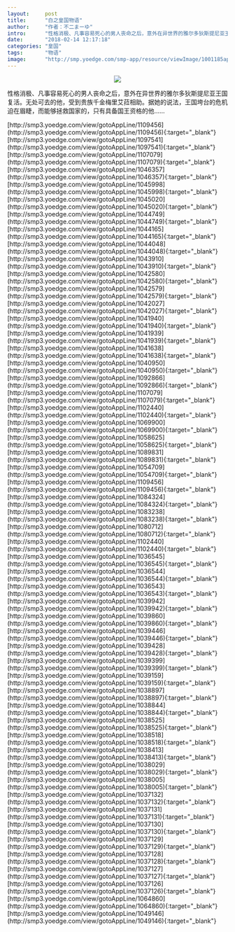 ```yaml
---
layout:     post
title:      "白之皇国物语"
author:     "作者：不二まーゆ"
intro:      "性格消极、凡事容易死心的男人丧命之后，意外在异世界的雅尔多狄斯提尼亚王国复活。无处可去的他，受到贵族千金梅里艾菈相助。据她的说法，王国垮台的危机迫在眉睫，而能够拯救国家的，只有具备国王资格的他……"
date:       "2018-02-14 12:17:18"
categories: "皇国"
tags:       "物语"
image:      "http://smp.yoedge.com/smp-app/resource/viewImage/1001185appline.png"
---
```

<div style="text-align: center">
<p><img src="http://smp.yoedge.com/smp-app/resource/viewImage/1001185appline.png"/></p>
</div>
<p class="post-meta">
<span>性格消极、凡事容易死心的男人丧命之后，意外在异世界的雅尔多狄斯提尼亚王国复活。无处可去的他，受到贵族千金梅里艾菈相助。据她的说法，王国垮台的危机迫在眉睫，而能够拯救国家的，只有具备国王资格的他……</span>
</p>
[http://smp3.yoedge.com/view/gotoAppLine/1109456](http://smp3.yoedge.com/view/gotoAppLine/1109456){:target="_blank"}
[http://smp3.yoedge.com/view/gotoAppLine/1097541](http://smp3.yoedge.com/view/gotoAppLine/1097541){:target="_blank"}
[http://smp3.yoedge.com/view/gotoAppLine/1107079](http://smp3.yoedge.com/view/gotoAppLine/1107079){:target="_blank"}
[http://smp3.yoedge.com/view/gotoAppLine/1046357](http://smp3.yoedge.com/view/gotoAppLine/1046357){:target="_blank"}
[http://smp3.yoedge.com/view/gotoAppLine/1045998](http://smp3.yoedge.com/view/gotoAppLine/1045998){:target="_blank"}
[http://smp3.yoedge.com/view/gotoAppLine/1045020](http://smp3.yoedge.com/view/gotoAppLine/1045020){:target="_blank"}
[http://smp3.yoedge.com/view/gotoAppLine/1044749](http://smp3.yoedge.com/view/gotoAppLine/1044749){:target="_blank"}
[http://smp3.yoedge.com/view/gotoAppLine/1044165](http://smp3.yoedge.com/view/gotoAppLine/1044165){:target="_blank"}
[http://smp3.yoedge.com/view/gotoAppLine/1044048](http://smp3.yoedge.com/view/gotoAppLine/1044048){:target="_blank"}
[http://smp3.yoedge.com/view/gotoAppLine/1043910](http://smp3.yoedge.com/view/gotoAppLine/1043910){:target="_blank"}
[http://smp3.yoedge.com/view/gotoAppLine/1042580](http://smp3.yoedge.com/view/gotoAppLine/1042580){:target="_blank"}
[http://smp3.yoedge.com/view/gotoAppLine/1042579](http://smp3.yoedge.com/view/gotoAppLine/1042579){:target="_blank"}
[http://smp3.yoedge.com/view/gotoAppLine/1042027](http://smp3.yoedge.com/view/gotoAppLine/1042027){:target="_blank"}
[http://smp3.yoedge.com/view/gotoAppLine/1041940](http://smp3.yoedge.com/view/gotoAppLine/1041940){:target="_blank"}
[http://smp3.yoedge.com/view/gotoAppLine/1041939](http://smp3.yoedge.com/view/gotoAppLine/1041939){:target="_blank"}
[http://smp3.yoedge.com/view/gotoAppLine/1041638](http://smp3.yoedge.com/view/gotoAppLine/1041638){:target="_blank"}
[http://smp3.yoedge.com/view/gotoAppLine/1040950](http://smp3.yoedge.com/view/gotoAppLine/1040950){:target="_blank"}
[http://smp3.yoedge.com/view/gotoAppLine/1092866](http://smp3.yoedge.com/view/gotoAppLine/1092866){:target="_blank"}
[http://smp3.yoedge.com/view/gotoAppLine/1107079](http://smp3.yoedge.com/view/gotoAppLine/1107079){:target="_blank"}
[http://smp3.yoedge.com/view/gotoAppLine/1102440](http://smp3.yoedge.com/view/gotoAppLine/1102440){:target="_blank"}
[http://smp3.yoedge.com/view/gotoAppLine/1069900](http://smp3.yoedge.com/view/gotoAppLine/1069900){:target="_blank"}
[http://smp3.yoedge.com/view/gotoAppLine/1058625](http://smp3.yoedge.com/view/gotoAppLine/1058625){:target="_blank"}
[http://smp3.yoedge.com/view/gotoAppLine/1089831](http://smp3.yoedge.com/view/gotoAppLine/1089831){:target="_blank"}
[http://smp3.yoedge.com/view/gotoAppLine/1054709](http://smp3.yoedge.com/view/gotoAppLine/1054709){:target="_blank"}
[http://smp3.yoedge.com/view/gotoAppLine/1109456](http://smp3.yoedge.com/view/gotoAppLine/1109456){:target="_blank"}
[http://smp3.yoedge.com/view/gotoAppLine/1084324](http://smp3.yoedge.com/view/gotoAppLine/1084324){:target="_blank"}
[http://smp3.yoedge.com/view/gotoAppLine/1083238](http://smp3.yoedge.com/view/gotoAppLine/1083238){:target="_blank"}
[http://smp3.yoedge.com/view/gotoAppLine/1080712](http://smp3.yoedge.com/view/gotoAppLine/1080712){:target="_blank"}
[http://smp3.yoedge.com/view/gotoAppLine/1102440](http://smp3.yoedge.com/view/gotoAppLine/1102440){:target="_blank"}
[http://smp3.yoedge.com/view/gotoAppLine/1036545](http://smp3.yoedge.com/view/gotoAppLine/1036545){:target="_blank"}
[http://smp3.yoedge.com/view/gotoAppLine/1036544](http://smp3.yoedge.com/view/gotoAppLine/1036544){:target="_blank"}
[http://smp3.yoedge.com/view/gotoAppLine/1036543](http://smp3.yoedge.com/view/gotoAppLine/1036543){:target="_blank"}
[http://smp3.yoedge.com/view/gotoAppLine/1039942](http://smp3.yoedge.com/view/gotoAppLine/1039942){:target="_blank"}
[http://smp3.yoedge.com/view/gotoAppLine/1039860](http://smp3.yoedge.com/view/gotoAppLine/1039860){:target="_blank"}
[http://smp3.yoedge.com/view/gotoAppLine/1039446](http://smp3.yoedge.com/view/gotoAppLine/1039446){:target="_blank"}
[http://smp3.yoedge.com/view/gotoAppLine/1039428](http://smp3.yoedge.com/view/gotoAppLine/1039428){:target="_blank"}
[http://smp3.yoedge.com/view/gotoAppLine/1039399](http://smp3.yoedge.com/view/gotoAppLine/1039399){:target="_blank"}
[http://smp3.yoedge.com/view/gotoAppLine/1039159](http://smp3.yoedge.com/view/gotoAppLine/1039159){:target="_blank"}
[http://smp3.yoedge.com/view/gotoAppLine/1038897](http://smp3.yoedge.com/view/gotoAppLine/1038897){:target="_blank"}
[http://smp3.yoedge.com/view/gotoAppLine/1038844](http://smp3.yoedge.com/view/gotoAppLine/1038844){:target="_blank"}
[http://smp3.yoedge.com/view/gotoAppLine/1038525](http://smp3.yoedge.com/view/gotoAppLine/1038525){:target="_blank"}
[http://smp3.yoedge.com/view/gotoAppLine/1038518](http://smp3.yoedge.com/view/gotoAppLine/1038518){:target="_blank"}
[http://smp3.yoedge.com/view/gotoAppLine/1038413](http://smp3.yoedge.com/view/gotoAppLine/1038413){:target="_blank"}
[http://smp3.yoedge.com/view/gotoAppLine/1038029](http://smp3.yoedge.com/view/gotoAppLine/1038029){:target="_blank"}
[http://smp3.yoedge.com/view/gotoAppLine/1038005](http://smp3.yoedge.com/view/gotoAppLine/1038005){:target="_blank"}
[http://smp3.yoedge.com/view/gotoAppLine/1037132](http://smp3.yoedge.com/view/gotoAppLine/1037132){:target="_blank"}
[http://smp3.yoedge.com/view/gotoAppLine/1037131](http://smp3.yoedge.com/view/gotoAppLine/1037131){:target="_blank"}
[http://smp3.yoedge.com/view/gotoAppLine/1037130](http://smp3.yoedge.com/view/gotoAppLine/1037130){:target="_blank"}
[http://smp3.yoedge.com/view/gotoAppLine/1037129](http://smp3.yoedge.com/view/gotoAppLine/1037129){:target="_blank"}
[http://smp3.yoedge.com/view/gotoAppLine/1037128](http://smp3.yoedge.com/view/gotoAppLine/1037128){:target="_blank"}
[http://smp3.yoedge.com/view/gotoAppLine/1037127](http://smp3.yoedge.com/view/gotoAppLine/1037127){:target="_blank"}
[http://smp3.yoedge.com/view/gotoAppLine/1037126](http://smp3.yoedge.com/view/gotoAppLine/1037126){:target="_blank"}
[http://smp3.yoedge.com/view/gotoAppLine/1064860](http://smp3.yoedge.com/view/gotoAppLine/1064860){:target="_blank"}
[http://smp3.yoedge.com/view/gotoAppLine/1049146](http://smp3.yoedge.com/view/gotoAppLine/1049146){:target="_blank"}



